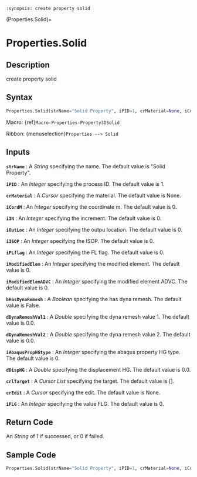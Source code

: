 ```{module} Properties.Solid()
:synopsis: create property solid
```

(Properties.Solid)=

# Properties.Solid

## Description

create property solid

## Syntax

```python
Properties.Solid(strName="Solid Property", iPID=1, crMaterial=None, iCordM=0, iIN=0, iOutLoc=0, iISOP=0, iFLflag=0, iModifiedElem=0, iModifiedElemADVC=0, bHasDynaRemesh=False, dDynaRemeshVal1=0.0, dDynaRemeshVal2=0.0, iAbaqusPropHGtype=0, dDispHG=0.0, crlTarget=[], crEdit=None, iFLG=0)
```

Macro: {ref}`Macro-Properties-Property3DSolid`

Ribbon: {menuselection}`Properties --> Solid`

## Inputs

**`strName`**
: A _String_ specifying the name. The default value is "Solid Property".

**`iPID`**
: An _Integer_ specifying the process ID. The default value is 1.

**`crMaterial`**
: A _Cursor_ specifying the material. The default value is None.

**`iCordM`**
: An _Integer_ specifying the coordinate m. The default value is 0.

**`iIN`**
: An _Integer_ specifying the increment. The default value is 0.

**`iOutLoc`**
: An _Integer_ specifying the outpu location. The default value is 0.

**`iISOP`**
: An _Integer_ specifying the ISOP. The default value is 0.

**`iFLflag`**
: An _Integer_ specifying the FL flag. The default value is 0.

**`iModifiedElem`**
: An _Integer_ specifying the modified element. The default value is 0.

**`iModifiedElemADVC`**
: An _Integer_ specifying the modified element ADVC. The default value is 0.

**`bHasDynaRemesh`**
: A _Boolean_ specifying the has dyna remesh. The default value is False.

**`dDynaRemeshVal1`**
: A _Double_ specifying the dyna remesh value 1. The default value is 0.0.

**`dDynaRemeshVal2`**
: A _Double_ specifying the dyna remesh value 2. The default value is 0.0.

**`iAbaqusPropHGtype`**
: An _Integer_ specifying the abaqus property HG type. The default value is 0.

**`dDispHG`**
: A _Double_ specifying the displacement HG. The default value is 0.0.

**`crlTarget`**
: A _Cursor List_ specifying the target. The default value is [].

**`crEdit`**
: A _Cursor_ specifying the edit. The default value is None.

**`iFLG`**
: An _Integer_ specifying the value FLG. The default value is 0.

## Return Code

An _String_ of 1 if successed, or 0 if failed.

## Sample Code

```python
Properties.Solid(strName="Solid Property", iPID=1, crMaterial=None, iCordM=0, iIN=0, iOutLoc=0, iISOP=0, iFLflag=0, iModifiedElem=0, iModifiedElemADVC=0, bHasDynaRemesh=False, dDynaRemeshVal1=0.0, dDynaRemeshVal2=0.0, iAbaqusPropHGtype=0, dDispHG=0.0, crlTarget=[], crEdit=None, iFLG=0)
```
